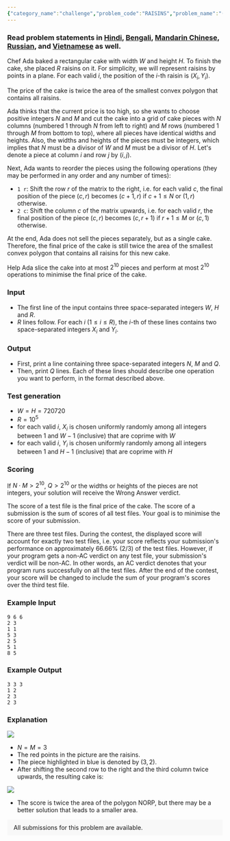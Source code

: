 ```yaml
---
{"category_name":"challenge","problem_code":"RAISINS","problem_name":"(Challenge) Raisins","problemComponents":{"constraints":"","constraintsState":false,"subtasks":"","subtasksState":false,"inputFormat":"","inputFormatState":false,"outputFormat":"","outputFormatState":false,"sampleTestCases":{}},"video_editorial_url":"","languages_supported":{"0":"CPP14","1":"C","2":"JAVA","3":"PYTH 3.6","4":"PYTH","5":"PYP3","6":"CS2","7":"ADA","8":"PYPY","9":"TEXT","10":"PAS fpc","11":"NODEJS","12":"RUBY","13":"PHP","14":"GO","15":"HASK","16":"TCL","17":"PERL","18":"SCALA","19":"LUA","20":"kotlin","21":"BASH","22":"JS","23":"LISP sbcl","24":"rust","25":"PAS gpc","26":"BF","27":"CLOJ","28":"R","29":"D","30":"CAML","31":"FORT","32":"ASM","33":"swift","34":"FS","35":"WSPC","36":"LISP clisp","37":"SQL","38":"SCM guile","39":"PERL6","40":"ERL","41":"CLPS","42":"ICK","43":"NICE","44":"PRLG","45":"ICON","46":"COB","47":"SCM chicken","48":"PIKE","49":"SCM qobi","50":"ST","51":"NEM"},"max_timelimit":5,"source_sizelimit":50000,"problem_author":"alei","problem_tester":null,"date_added":"28-01-2020","tags":{"0":"alei","1":"challenge","2":"feb20","3":"tmwilliamlin"},"problem_difficulty_level":"Unavailable","best_tag":"","editorial_url":"https://discuss.codechef.com/problems/RAISINS","time":{"view_start_date":1581931802,"submit_start_date":1581931802,"visible_start_date":1581931802,"end_date":1735669800},"is_direct_submittable":false,"problemDiscussURL":"https://discuss.codechef.com/search?q=RAISINS","is_proctored":false,"visitedContests":{},"layout":"problem"}
---
```

### Read problem statements in [Hindi](https://www.codechef.com/download/translated/FEB20/hindi/RAISINS.pdf), [Bengali](https://www.codechef.com/download/translated/FEB20/bengali/RAISINS.pdf), [Mandarin Chinese](https://www.codechef.com/download/translated/FEB20/mandarin/RAISINS.pdf), [Russian](https://www.codechef.com/download/translated/FEB20/russian/RAISINS.pdf), and [Vietnamese](https://www.codechef.com/download/translated/FEB20/vietnamese/RAISINS.pdf) as well.

Chef Ada baked a rectangular cake with width $W$ and height $H$. To finish the cake, she placed $R$ raisins on it. For simplicity, we will represent raisins by points in a plane. For each valid $i$, the position of the $i$-th raisin is $(X_i, Y_i)$.

The price of the cake is twice the area of the smallest convex polygon that contains all raisins.

Ada thinks that the current price is too high, so she wants to choose positive integers $N$ and $M$ and cut the cake into a grid of cake pieces with $N$ columns (numbered $1$ through $N$ from left to right) and $M$ rows (numbered $1$ through $M$ from bottom to top), where all pieces have identical widths and heights. Also, the widths and heights of the pieces must be integers, which implies that $N$ must be a divisor of $W$ and $M$ must be a divisor of $H$. Let's denote a piece at column $i$ and row $j$ by $(i,j)$.

Next, Ada wants to reorder the pieces using the following operations (they may be performed in any order and any number of times):
- `1 r`: Shift the row $r$ of the matrix to the right, i.e. for each valid $c$, the final position of the piece $(c,r)$ becomes $(c+1,r)$ if $c+1 \le N$ or $(1,r)$ otherwise.
- `2 c`: Shift the column $c$ of the matrix upwards, i.e. for each valid $r$, the final position of the piece $(c,r)$ becomes $(c,r+1)$ if $r+1 \le M$ or $(c,1)$ otherwise.

At the end, Ada does not sell the pieces separately, but as a single cake. Therefore, the final price of the cake is still twice the area of the smallest convex polygon that contains all raisins for this new cake.

Help Ada slice the cake into at most $2^{10}$ pieces and perform at most $2^{10}$ operations to minimise the final price of the cake.

### Input
- The first line of the input contains three space-separated integers $W$, $H$ and $R$.
- $R$ lines follow. For each $i$ ($1 \le i \le R$), the $i$-th of these lines contains two space-separated integers $X_i$ and $Y_i$.

### Output
- First, print a line containing three space-separated integers $N$, $M$ and $Q$.
- Then, print $Q$ lines. Each of these lines should describe one operation you want to perform, in the format described above.

### Test generation
- $W = H = 720720$
- $R = 10^5$
- for each valid $i$, $X_i$ is chosen uniformly randomly among all integers between $1$ and $W-1$ (inclusive) that are coprime with $W$
- for each valid $i$, $Y_i$ is chosen uniformly randomly among all integers between $1$ and $H-1$ (inclusive) that are coprime with $H$

### Scoring
If $N \cdot M \gt 2^{10}$, $Q \gt 2^{10}$ or the widths or heights of the pieces are not integers, your solution will receive the Wrong Answer verdict.

The score of a test file is the final price of the cake. The score of a submission is the sum of scores of all test files. Your goal is to minimise the score of your submission.

There are three test files. During the contest, the displayed score will account for exactly two test files, i.e. your score reflects your submission's performance on approximately 66.66% (2/3) of the test files. However, if your program gets a non-AC verdict on any test file, your submission's verdict will be non-AC. In other words, an AC verdict denotes that your program runs successfully on all the test files. After the end of the contest, your score will be changed to include the sum of your program's scores over the third test file.

### Example Input
```
9 6 6
2 3
1 1
5 3
2 5
5 1
8 5
```

### Example Output
```
3 3 3
1 2
2 3
2 3
```

### Explanation
<img src="https://codechef_shared.s3.amazonaws.com/download/Images/FEB20/RAISINS/RAISINS1.png"></img>
- $N=M=3$
- The red points in the picture are the raisins.
- The piece highlighted in blue is denoted by $(3,2)$.
- After shifting the second row to the right and the third column twice upwards, the resulting cake is:

<img src="https://codechef_shared.s3.amazonaws.com/download/Images/FEB20/RAISINS/RAISINS2.png"></img>

- The score is twice the area of the polygon $\mathsf{NORP}$, but there may be a better solution that leads to a smaller area.

<aside style='background: #f8f8f8;padding: 10px 15px;'><div>All submissions for this problem are available.</div></aside>